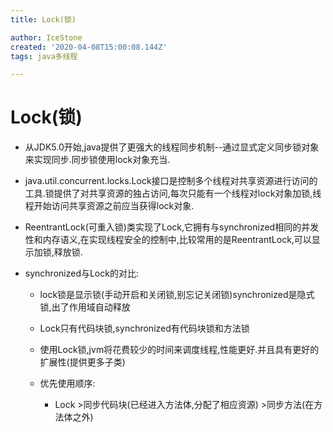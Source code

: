 ```yaml
---
title: Lock(锁)

author: IceStone
created: '2020-04-08T15:00:08.144Z'
tags: java多线程

---
```


# Lock(锁)

* 从JDK5.0开始,java提供了更强大的线程同步机制--通过显式定义同步锁对象来实现同步.同步锁使用lock对象充当.
* java.util.concurrent.locks.Lock接口是控制多个线程对共享资源进行访问的工具.锁提供了对共享资源的独占访问,每次只能有一个线程对lock对象加锁,线程开始访问共享资源之前应当获得lock对象.
* ReentrantLock(可重入锁)类实现了Lock,它拥有与synchronized相同的并发性和内存语义,在实现线程安全的控制中,比较常用的是ReentrantLock,可以显示加锁,释放锁.
 
 
* synchronized与Lock的对比:

    * lock锁是显示锁(手动开启和关闭锁,别忘记关闭锁)synchronized是隐式锁,出了作用域自动释放
    * Lock只有代码块锁,synchronized有代码块锁和方法锁
    * 使用Lock锁,jvm将花费较少的时间来调度线程,性能更好.并且具有更好的扩展性(提供更多子类)
    * 优先使用顺序:

        * Lock >同步代码块(已经进入方法体,分配了相应资源) >同步方法(在方法体之外)


